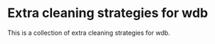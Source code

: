 Extra cleaning strategies for wdb
=================================

This is a collection of extra cleaning strategies for wdb.